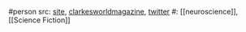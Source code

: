 #person 
src: [site](https://www.arula-ratnakar.com), [clarkesworldmagazine](https://clarkesworldmagazine.com/author/arula-ratnakar/), [twitter](https://twitter.com/ArulaRatnakar)
#: [[neuroscience]], [[Science Fiction]]

